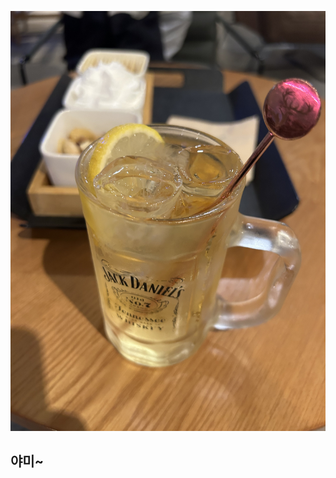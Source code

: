 ![IMAGE](https://raw.githubusercontent.com/nogi-bot/resources/main/chatgptisgod/images/1f52f5e5-ecc7-4c93-8132-71af4f61fff7-IMG_2392.jpeg)  
## 야미~  
  
